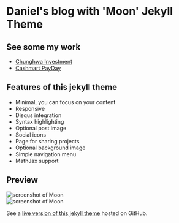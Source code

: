 # Daniel's blog with 'Moon' Jekyll Theme  

## See some my work
* [Chunghwa Investment](https://chunghwa.ca)
* [Cashmart PayDay](http://mycashmart.com)

## Features of this jekyll theme
* Minimal, you can focus on your content
* Responsive
* Disqus integration
* Syntax highlighting
* Optional post image
* Social icons
* Page for sharing projects
* Optional background image
* Simple navigation menu
* MathJax support

## Preview

![screenshot of Moon](https://cloud.githubusercontent.com/assets/754514/14509720/61c61058-01d6-11e6-93ab-0918515ecd56.png)    
![screenshot of Moon](https://cloud.githubusercontent.com/assets/754514/14509716/61ac6c8e-01d6-11e6-879f-8308883de790.png)

See a [live version of this jekyll theme](https://RyogiShikii.github.io) hosted on GitHub.

